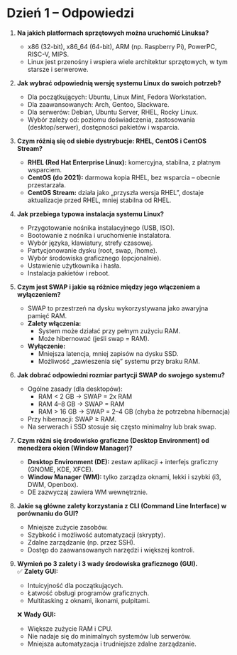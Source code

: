 # Dzień 1 – Odpowiedzi

1. **Na jakich platformach sprzętowych można uruchomić Linuksa?**  
   - x86 (32-bit), x86_64 (64-bit), ARM (np. Raspberry Pi), PowerPC, RISC-V, MIPS.  
   - Linux jest przenośny i wspiera wiele architektur sprzętowych, w tym starsze i serwerowe.

2. **Jak wybrać odpowiednią wersję systemu Linux do swoich potrzeb?**  
   - Dla początkujących: Ubuntu, Linux Mint, Fedora Workstation.  
   - Dla zaawansowanych: Arch, Gentoo, Slackware.  
   - Dla serwerów: Debian, Ubuntu Server, RHEL, Rocky Linux.  
   - Wybór zależy od: poziomu doświadczenia, zastosowania (desktop/serwer), dostępności pakietów i wsparcia.

3. **Czym różnią się od siebie dystrybucje: RHEL, CentOS i CentOS Stream?**  
   - **RHEL (Red Hat Enterprise Linux):** komercyjna, stabilna, z płatnym wsparciem.  
   - **CentOS (do 2021):** darmowa kopia RHEL, bez wsparcia – obecnie przestarzała.  
   - **CentOS Stream:** działa jako „przyszła wersja RHEL”, dostaje aktualizacje przed RHEL, mniej stabilna od RHEL.

4. **Jak przebiega typowa instalacja systemu Linux?**  
   - Przygotowanie nośnika instalacyjnego (USB, ISO).  
   - Bootowanie z nośnika i uruchomienie instalatora.  
   - Wybór języka, klawiatury, strefy czasowej.  
   - Partycjonowanie dysku (root, swap, /home).  
   - Wybór środowiska graficznego (opcjonalnie).  
   - Ustawienie użytkownika i hasła.  
   - Instalacja pakietów i reboot.

5. **Czym jest SWAP i jakie są różnice między jego włączeniem a wyłączeniem?**  
   - SWAP to przestrzeń na dysku wykorzystywana jako awaryjna pamięć RAM.  
   - **Zalety włączenia:**  
     - System może działać przy pełnym zużyciu RAM.  
     - Może hibernować (jeśli swap = RAM).  
   - **Wyłączenie:**  
     - Mniejsza latencja, mniej zapisów na dysku SSD.  
     - Możliwość „zawieszenia się” systemu przy braku RAM.

6. **Jak dobrać odpowiedni rozmiar partycji SWAP do swojego systemu?**  
   - Ogólne zasady (dla desktopów):  
     - RAM < 2 GB → SWAP = 2x RAM  
     - RAM 4–8 GB → SWAP = RAM  
     - RAM > 16 GB → SWAP = 2–4 GB (chyba że potrzebna hibernacja)  
   - Przy hibernacji: SWAP ≥ RAM.  
   - Na serwerach i SSD stosuje się często minimalny lub brak swap.

7. **Czym różni się środowisko graficzne (Desktop Environment) od menedżera okien (Window Manager)?**  
   - **Desktop Environment (DE):** zestaw aplikacji + interfejs graficzny (GNOME, KDE, XFCE).  
   - **Window Manager (WM):** tylko zarządza oknami, lekki i szybki (i3, DWM, Openbox).  
   - DE zazwyczaj zawiera WM wewnętrznie.

8. **Jakie są główne zalety korzystania z CLI (Command Line Interface) w porównaniu do GUI?**  
   - Mniejsze zużycie zasobów.  
   - Szybkość i możliwość automatyzacji (skrypty).  
   - Zdalne zarządzanie (np. przez SSH).  
   - Dostęp do zaawansowanych narzędzi i większej kontroli.

9. **Wymień po 3 zalety i 3 wady środowiska graficznego (GUI).**  
   ✅ **Zalety GUI:**  
   - Intuicyjność dla początkujących.  
   - Łatwość obsługi programów graficznych.  
   - Multitasking z oknami, ikonami, pulpitami.  

   ❌ **Wady GUI:**  
   - Większe zużycie RAM i CPU.  
   - Nie nadaje się do minimalnych systemów lub serwerów.  
   - Mniejsza automatyzacja i trudniejsze zdalne zarządzanie.
